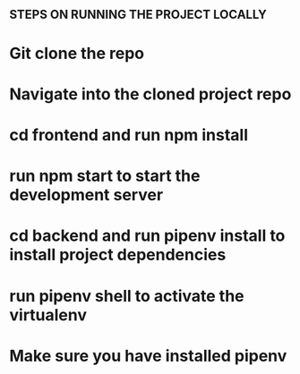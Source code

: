 ## STEPS ON RUNNING THE PROJECT LOCALLY

# Git clone the repo
# Navigate into the cloned project repo
# cd frontend and run npm install
# run npm start to start the development server

# cd backend and run pipenv install to install project dependencies
# run pipenv shell to activate the virtualenv

# Make sure you have installed pipenv

